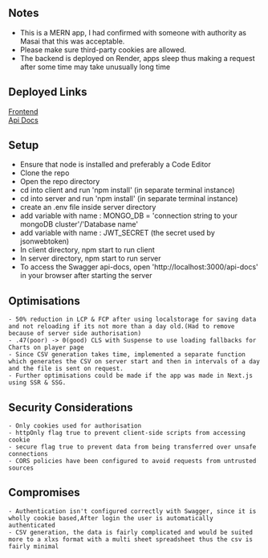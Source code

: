 ## Notes
 - This is a MERN app, I had confirmed with someone with authority as Masai that this was acceptable.
 - Please make sure third-party cookies are allowed.
 - The backend is deployed on Render, apps sleep thus making a request after some time may take unusually long time
## Deployed Links
  [Frontend](https://client-reachhub.vercel.app)
  <br/>
  [Api Docs](https://reachhub-server-pi6v.onrender.com/api-docs)
## Setup
  - Ensure that node is installed and preferably a Code Editor
  - Clone the repo
  - Open the repo directory
  - cd into client and run 'npm install' (in separate terminal instance)
  - cd into server and run 'npm install' (in separate terminal instance)
  - create an .env file inside server directory
  - add variable with name : MONGO_DB = 'connection string to your mongoDB cluster'/'Database name'
  - add variable with name : JWT_SECRET (the secret used by jsonwebtoken)
  - In client directory, npm start to run client
  - In server directory, npm start to run server
  - To access the Swagger api-docs, open 'http://localhost:3000/api-docs' in your browser after starting the server

## Optimisations
    - 50% reduction in LCP & FCP after using localstorage for saving data and not reloading if its not more than a day old.(Had to remove because of server side authorisation)
    - .47(poor) -> 0(good) CLS with Suspense to use loading fallbacks for Charts on player page 
    - Since CSV generation takes time, implemented a separate function which generates the CSV on server start and then in intervals of a day and the file is sent on request.
    - Further optimisations could be made if the app was made in Next.js using SSR & SSG.

## Security Considerations
    - Only cookies used for authorisation
    - httpOnly flag true to prevent client-side scripts from accessing cookie
    - secure flag true to prevent data from being transferred over unsafe connections
    - CORS policies have been configured to avoid requests from untrusted sources

## Compromises
    - Authentication isn't configured correctly with Swagger, since it is wholly cookie based,After login the user is automatically authenticated
    - CSV generation, the data is fairly complicated and would be suited more to a xlxs format with a multi sheet spreadsheet thus the csv is fairly minimal
